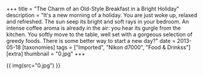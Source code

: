 +++
title = "The Charm of an Old-Style Breakfast in a Bright Holiday"
description = "It's a new morning of a holiday. You are just woke up, relaxed and refreshed.  The sun seep its bright and soft rays in your bedroom.  An intense coffee aroma is already in the air: you hear its gurgle from the kitchen. You softly move to the table, well set with a gorgeous selection of greedy foods. There is some better way to start a new day?"
date = 2013-05-18
[taxonomies]
tags = ["Imported", "Nikon d7000", "Food & Drinkss"]
[extra]
thumbnail = "0.jpg"
+++

{{ img(src="0.jpg") }}
